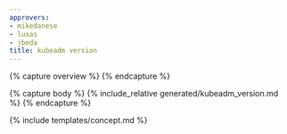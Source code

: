 ```yaml
---
approvers:
- mikedanese
- luxas
- jbeda
title: kubeadm version 
---
```

{% capture overview %}
{% endcapture %}

{% capture body %}
{% include_relative generated/kubeadm_version.md %}
{% endcapture %}

{% include templates/concept.md %}
